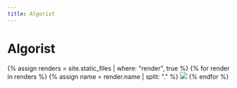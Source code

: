 ```yaml
---
title: Algorist
---
```


# Algorist

{% assign renders = site.static_files | where: "render", true %}
{% for render in renders %}
  {% assign name = render.name | split: "." %}
  <a href="https://github.com/rectalogic/algorist/tree/master/examples/{{ name[0] }}.py"><img src="{{ site.baseurl }}{{ render.path }}" /></a>
{% endfor %}

